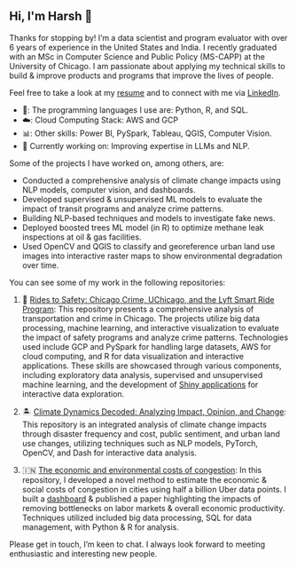## Hi, I'm Harsh 👋

Thanks for stopping by! I’m a data scientist and program evaluator with over 6 years of experience in the United States and India. I recently graduated with an MSc in Computer Science and Public Policy (MS-CAPP) at the University of Chicago. I am passionate about applying my technical skills to build & improve products and programs that improve the lives of people. 

Feel free to take a look at my [resume](https://github.com/hvpachisia/hvpachisia/blob/004c35f6e0097e21d906db8b7c1d7c6e3920f732/resume/Harsh%20Vardhan%20Pachisia_DSPrivateResume_July%202024.pdf) and to connect with me via [LinkedIn](https://www.linkedin.com/in/hvpachisia/).

- 🐍: The programming languages I use are: Python, R, and SQL.
- ☁️: Cloud Computing Stack: AWS and GCP
- 📊: Other skills: Power BI, PySpark, Tableau, QGIS, Computer Vision.
- 📖 Currently working on: Improving expertise in LLMs and NLP.

Some of the projects I have worked on, among others, are:

- Conducted a comprehensive analysis of climate change impacts using NLP models, computer vision, and dashboards.
- Developed supervised & unsupervised ML models to evaluate the impact of transit programs and analyze crime patterns.
- Building NLP-based techniques and models to investigate fake news.
- Deployed boosted trees ML model (in R) to optimize methane leak inspections at oil & gas facilities.
- Used OpenCV and QGIS to classify and georeference urban land use images into interactive raster maps to show environmental degradation over time.

You can see some of my work in the following repositories:

1) 🚓 [Rides to Safety: Chicago Crime, UChicago, and the Lyft Smart Ride Program](https://github.com/hvpachisia/chicago_transport_crime): This repository presents a comprehensive analysis of transportation and crime in Chicago. The projects utilize big data processing, machine learning, and interactive visualization to evaluate the impact of safety programs and analyze crime
patterns. Technologies used include GCP and PySpark for handling large datasets, AWS for cloud computing, and R for data visualization and interactive applications. These skills are showcased through various components, including exploratory data analysis, supervised and unsupervised machine learning, and the development of [Shiny applications](https://harshpachisia.shinyapps.io/uchicago-crime-notebook/) for interactive data exploration.

2) 🏝️ [Climate Dynamics Decoded: Analyzing Impact, Opinion, and Change](https://github.com/hvpachisia/climate_impact_analysis): This repository is an integrated analysis of climate change impacts through disaster frequency and cost, public sentiment, and urban land use changes, utilizing techniques such as NLP models, PyTorch, OpenCV, and Dash for interactive data analysis.

3) 🇮🇳 [The economic and environmental costs of congestion](https://github.com/hvpachisia/Urban-Mobility): In this repository, I developed a novel method to estimate the economic & social costs of congestion in cities using half a billion Uber data points. I built a [dashboard](https://www.urbanflux.org/mumbai_app/) & published a paper highlighting the impacts of removing bottlenecks on labor markets & overall economic productivity. Techniques utilized included big data processing, SQL for data management, with Python & R for analysis.

Please get in touch, I’m keen to chat. I always look forward to meeting enthusiastic and interesting new people.
